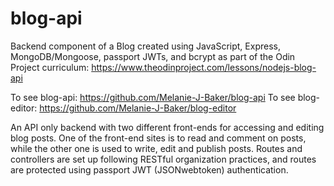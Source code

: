 # blog-api

Backend component of a Blog created using JavaScript, Express, MongoDB/Mongoose, passport JWTs, and bcrypt as part of the Odin Project curriculum: https://www.theodinproject.com/lessons/nodejs-blog-api

To see blog-api: https://github.com/Melanie-J-Baker/blog-api To see blog-editor: https://github.com/Melanie-J-Baker/blog-editor

An API only backend with two different front-ends for accessing and editing blog posts. One of the front-end sites is to read and comment on posts, while the other one is used to write, edit and publish posts. Routes and controllers are set up following RESTful organization practices, and routes are protected using passport JWT (JSONwebtoken) authentication.
